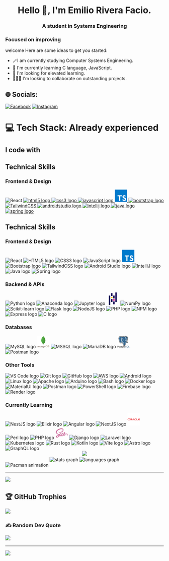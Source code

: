 <h1 align="center">Hello 👋, I'm Emilio Rivera Facio.</h1>
<h3 align="center">A student in Systems Engineering</h3>

<h3 align="left">Focused on improving</h3>
<p align="left">
</p>

welcome
Here are some ideas to get you started:

- 🪄I am currently studying Computer Systems Engineering.
- 🌱 I'm currently learning C language, JavaScript.
- 🚀 I'm looking for elevated learning.
- 👨🏻‍💻 I'm looking to collaborate on outstanding projects.


## 🌐 Socials:
[![Facebook](https://img.shields.io/badge/Facebook-%231877F2.svg?logo=Facebook&logoColor=white)](https://www.facebook.com/emilio.riverafacio?mibextid=LQQJ4d) [![Instagram](https://img.shields.io/badge/Instagram-%23E4405F.svg?logo=Instagram&logoColor=white)](https://instagram.com/milio_rf)


<!--logos-->
# 💻 Tech Stack: Already experienced
###

<h2 align="left">I code with</h2>

###

<h2>Technical Skills</h2>

<h3>Frontend & Design</h3>
<img src="https://raw.githubusercontent.com/danielcranney/readme-generator/main/public/icons/skills/react-colored.svg" alt="React" title="React" width="36" height="36" />
<a href="https://nextjs.org/docs" target="_blank" rel="noreferrer">
  <img src="https://cdn.jsdelivr.net/gh/devicons/devicon/icons/html5/html5-original.svg" height="40" alt="html5 logo" />
  <img src="https://cdn.jsdelivr.net/gh/devicons/devicon/icons/css3/css3-original.svg" height="40" alt="css3 logo" />
  <img src="https://cdn.jsdelivr.net/gh/devicons/devicon/icons/javascript/javascript-original.svg" height="40" alt="javascript logo" />
  <img src="https://raw.githubusercontent.com/devicons/devicon/master/icons/typescript/typescript-original.svg" alt="typescript" width="40" height="40" />
  <img src="https://cdn.jsdelivr.net/gh/devicons/devicon/icons/bootstrap/bootstrap-original.svg" height="40" alt="bootstrap logo" />
  <img src="https://raw.githubusercontent.com/danielcranney/readme-generator/main/public/icons/skills/tailwindcss-colored.svg" alt="TailwindCSS" title="TailwindCSS" width="36" height="36" />
  <img src="https://cdn.jsdelivr.net/gh/devicons/devicon/icons/androidstudio/androidstudio-original.svg" height="40" alt="androidstudio logo" />
  <img src="https://cdn.jsdelivr.net/gh/devicons/devicon/icons/intellij/intellij-original.svg" height="40" alt="intellij logo" />
  <img src="https://cdn.jsdelivr.net/gh/devicons/devicon/icons/java/java-original.svg" height="40" alt="java logo" />
  <img src="https://cdn.jsdelivr.net/gh/devicons/devicon/icons/spring/spring-original.svg" height="40" alt="spring logo" />
</a>

<h2>Technical Skills</h2>

<h3>Frontend & Design</h3>
<img src="https://raw.githubusercontent.com/danielcranney/readme-generator/main/public/icons/skills/react-colored.svg" alt="React" title="React" width="36" height="36" />
<img src="https://cdn.jsdelivr.net/gh/devicons/devicon/icons/html5/html5-original.svg" height="40" alt="HTML5 logo" />
<img src="https://cdn.jsdelivr.net/gh/devicons/devicon/icons/css3/css3-original.svg" height="40" alt="CSS3 logo" />
<img src="https://cdn.jsdelivr.net/gh/devicons/devicon/icons/javascript/javascript-original.svg" height="40" alt="JavaScript logo" />
<img src="https://raw.githubusercontent.com/devicons/devicon/master/icons/typescript/typescript-original.svg" height="40" alt="TypeScript logo" />
<img src="https://cdn.jsdelivr.net/gh/devicons/devicon/icons/bootstrap/bootstrap-original.svg" height="40" alt="Bootstrap logo" />
<img src="https://raw.githubusercontent.com/danielcranney/readme-generator/main/public/icons/skills/tailwindcss-colored.svg" height="36" alt="TailwindCSS logo" />
<img src="https://cdn.jsdelivr.net/gh/devicons/devicon/icons/androidstudio/androidstudio-original.svg" height="40" alt="Android Studio logo" />
<img src="https://cdn.jsdelivr.net/gh/devicons/devicon/icons/intellij/intellij-original.svg" height="40" alt="IntelliJ logo" />
<img src="https://cdn.jsdelivr.net/gh/devicons/devicon/icons/java/java-original.svg" height="40" alt="Java logo" />
<img src="https://cdn.jsdelivr.net/gh/devicons/devicon/icons/spring/spring-original.svg" height="40" alt="Spring logo" />

<h3>Backend & APIs</h3>
<img src="https://cdn.jsdelivr.net/gh/devicons/devicon/icons/python/python-original.svg" height="40" alt="Python logo" />
<img src="https://cdn.jsdelivr.net/gh/devicons/devicon/icons/anaconda/anaconda-original.svg" height="40" alt="Anaconda logo" />
<img src="https://cdn.simpleicons.org/jupyter/F37626" height="40" alt="Jupyter logo" />
<img src="https://raw.githubusercontent.com/devicons/devicon/2ae2a900d2f041da66e950e4d48052658d850630/icons/pandas/pandas-original.svg" height="40" alt="Pandas logo" />
<img src="https://cdn.simpleicons.org/numpy/013243" height="40" alt="NumPy logo" />
<img src="https://upload.wikimedia.org/wikipedia/commons/0/05/Scikit_learn_logo_small.svg" height="40" alt="Scikit-learn logo" />
<img src="https://raw.githubusercontent.com/danielcranney/readme-generator/main/public/icons/skills/flask-colored-dark.svg" height="36" alt="Flask logo" />
<img src="https://cdn.jsdelivr.net/gh/devicons/devicon/icons/nodejs/nodejs-original-wordmark.svg" height="40" alt="NodeJS logo" />
<img src="https://cdn.jsdelivr.net/gh/devicons/devicon/icons/php/php-original.svg" height="40" alt="PHP logo" />
<img src="https://cdn.jsdelivr.net/gh/devicons/devicon/icons/npm/npm-original-wordmark.svg" height="40" alt="NPM logo" />
<img src="https://skillicons.dev/icons?i=express" height="40" alt="Express logo" />
<img src="https://cdn.jsdelivr.net/gh/devicons/devicon/icons/c/c-original.svg" height="40" alt="C logo" />

<h3>Databases</h3>
<img src="https://cdn.jsdelivr.net/gh/devicons/devicon/icons/mysql/mysql-original.svg" height="40" alt="MySQL logo" />
<img src="https://raw.githubusercontent.com/devicons/devicon/master/icons/mongodb/mongodb-original-wordmark.svg" height="40" alt="MongoDB logo" />
<img src="https://www.svgrepo.com/show/303229/microsoft-sql-server-logo.svg" height="40" alt="MSSQL logo" />
<img src="https://www.vectorlogo.zone/logos/mariadb/mariadb-icon.svg" height="40" alt="MariaDB logo" />
<img src="https://raw.githubusercontent.com/devicons/devicon/master/icons/postgresql/postgresql-original-wordmark.svg" height="40" alt="PostgreSQL logo" />
<img src="https://postman.com" height="40" alt="Postman logo" />

<h3>Other Tools</h3>
<img src="https://raw.githubusercontent.com/danielcranney/readme-generator/main/public/icons/skills/visualstudiocode-colored.svg" height="36" alt="VS Code logo" />
<img src="https://cdn.jsdelivr.net/gh/devicons/devicon/icons/git/git-plain.svg" height="40" alt="Git logo" />
<img src="https://cdn.jsdelivr.net/gh/devicons/devicon/icons/github/github-original.svg" height="40" alt="GitHub logo" />
<img src="https://cdn.jsdelivr.net/gh/devicons/devicon/icons/amazonwebservices/amazonwebservices-plain-wordmark.svg" height="40" alt="AWS logo" />
<img src="https://cdn.jsdelivr.net/gh/devicons/devicon/icons/android/android-original.svg" height="40" alt="Android logo" />
<img src="https://cdn.jsdelivr.net/gh/devicons/devicon/icons/linux/linux-original.svg" height="40" alt="Linux logo" />
<img src="https://cdn.jsdelivr.net/gh/devicons/devicon/icons/apache/apache-original.svg" height="40" alt="Apache logo" />
<img src="https://cdn.jsdelivr.net/gh/devicons/devicon/icons/arduino/arduino-original.svg" height="40" alt="Arduino logo" />
<img src="https://cdn.jsdelivr.net/gh/devicons/devicon/icons/bash/bash-original.svg" height="40" alt="Bash logo" />
<img src="https://cdn.jsdelivr.net/gh/devicons/devicon/icons/docker/docker-original.svg" height="40" alt="Docker logo" />
<img src="https://cdn.jsdelivr.net/gh/devicons/devicon/icons/materialui/materialui-original.svg" height="40" alt="MaterialUI logo" />
<img src="https://cdn.simpleicons.org/postman/FF6C37" height="40" alt="Postman logo" />
<img src="https://skillicons.dev/icons?i=powershell" height="40" alt="PowerShell logo" />
<img src="https://raw.githubusercontent.com/danielcranney/readme-generator/main/public/icons/skills/firebase-colored.svg" height="36" alt="Firebase logo" />
<img src="https://raw.githubusercontent.com/danielcranney/readme-generator/main/public/icons/skills/render-colored.svg" height="36" alt="Render logo" />

<h3>Currently Learning</h3>
<img src="https://raw.githubusercontent.com/danielcranney/readme-generator/main/public/icons/skills/nestjs-colored.svg" height="36" alt="NestJS logo" />
<img src="https://www.vectorlogo.zone/logos/elixir-lang/elixir-lang-icon.svg" height="40" alt="Elixir logo" />
<img src="https://angular.io/assets/images/logos/angular/angular.svg" height="40" alt="Angular logo" />
<img src="https://cdn.worldvectorlogo.com/logos/nextjs-2.svg" height="40" alt="NextJS logo" />
<img src="https://raw.githubusercontent.com/devicons/devicon/master/icons/oracle/oracle-original.svg" height="40" alt="Oracle logo" />
<img src="https://api.iconify.design/logos-perl.svg" height="40" alt="Perl logo" />
<img src="https://www.php.net" height="40" alt="PHP logo" />
<img src="https://raw.githubusercontent.com/devicons/devicon/master/icons/sass/sass-original.svg" height="40" alt="Sass logo" />
<img src="https://cdn.worldvectorlogo.com/logos/django.svg" height="40" alt="Django logo" />
<img src="https://raw.githubusercontent.com/danielcranney/readme-generator/main/public/icons/skills/laravel-colored.svg" height="36" alt="Laravel logo" />
<img src="https://raw.githubusercontent.com/danielcranney/readme-generator/main/public/icons/skills/kubernetes-colored.svg" height="36" alt="Kubernetes logo" />
<img src="https://raw.githubusercontent.com/danielcranney/readme-generator/main/public/icons/skills/rust-colored-dark.svg" height="36" alt="Rust logo" />
<img src="https://raw.githubusercontent.com/danielcranney/readme-generator/main/public/icons/skills/kotlin-colored.svg" height="36" alt="Kotlin logo" />
<img src="https://raw.githubusercontent.com/danielcranney/readme-generator/main/public/icons/skills/vite-colored.svg" height="36" alt="Vite logo" />
<img src="https://raw.githubusercontent.com/danielcranney/readme-generator/main/public/icons/skills/astro-colored-dark.svg" height="36" alt="Astro logo" />
<img src="https://raw.githubusercontent.com/danielcranney/readme-generator/main/public/icons/skills/graphql-colored.svg" height="36" alt="GraphQL logo" />

<div align="center">
  <img src="https://profile-counter.glitch.me/EmilioRivFa/count.svg?"  />
</div>



<div align="center">
  <img src="https://github-readme-stats.vercel.app/api?username=EmilioRivFa&hide_title=false&hide_rank=false&show_icons=true&include_all_commits=true&count_private=true&disable_animations=false&theme=dracula&locale=en&hide_border=false&order=1" height="150" alt="stats graph"  />
  <img src="https://github-readme-stats.vercel.app/api/top-langs?username=EmilioRivFa&locale=es&hide_title=false&layout=compact&card_width=320&langs_count=5&theme=darcula&hide_border=false&order=2" height="150" alt="languages graph"  />
</div>

<img src="https://raw.githubusercontent.com/EmilioRivFa/EmilioRivFa/output/pacman-contribution-graph.svg" alt="Pacman animation" />



<!--
![C](https://img.shields.io/badge/c-%2300599C.svg?style=for-the-badge&logo=c&logoColor=white) ![Apache Groovy](https://img.shields.io/badge/Apache%20Groovy-4298B8.svg?style=for-the-badge&logo=Apache+Groovy&logoColor=white) ![C++](https://img.shields.io/badge/c++-%2300599C.svg?style=for-the-badge&logo=c%2B%2B&logoColor=white) ![CSS3](https://img.shields.io/badge/css3-%231572B6.svg?style=for-the-badge&logo=css3&logoColor=white) ![HTML5](https://img.shields.io/badge/html5-%23E34F26.svg?style=for-the-badge&logo=html5&logoColor=white) ![Java](https://img.shields.io/badge/java-%23ED8B00.svg?style=for-the-badge&logo=openjdk&logoColor=white) ![PHP](https://img.shields.io/badge/php-%23777BB4.svg?style=for-the-badge&logo=php&logoColor=white) ![JavaScript](https://img.shields.io/badge/javascript-%23323330.svg?style=for-the-badge&logo=javascript&logoColor=%23F7DF1E) ![PowerShell](https://img.shields.io/badge/PowerShell-%235391FE.svg?style=for-the-badge&logo=powershell&logoColor=white) ![Python](https://img.shields.io/badge/python-3670A0?style=for-the-badge&logo=python&logoColor=ffdd54) ![Shell Script](https://img.shields.io/badge/shell_script-%23121011.svg?style=for-the-badge&logo=gnu-bash&logoColor=white) ![TypeScript](https://img.shields.io/badge/typescript-%23007ACC.svg?style=for-the-badge&logo=typescript&logoColor=white) ![Windows Terminal](https://img.shields.io/badge/Windows%20Terminal-%234D4D4D.svg?style=for-the-badge&logo=windows-terminal&logoColor=white) ![GithubPages](https://img.shields.io/badge/github%20pages-121013?style=for-the-badge&logo=github&logoColor=white) ![Anaconda](https://img.shields.io/badge/Anaconda-%2344A833.svg?style=for-the-badge&logo=anaconda&logoColor=white) ![Astro](https://img.shields.io/badge/astro-%232C2052.svg?style=for-the-badge&logo=astro&logoColor=white) ![NPM](https://img.shields.io/badge/NPM-%23CB3837.svg?style=for-the-badge&logo=npm&logoColor=white) ![NodeJS](https://img.shields.io/badge/node.js-6DA55F?style=for-the-badge&logo=node.js&logoColor=white) ![Nodemon](https://img.shields.io/badge/NODEMON-%23323330.svg?style=for-the-badge&logo=nodemon&logoColor=%BBDEAD) ![Spring](https://img.shields.io/badge/spring-%236DB33F.svg?style=for-the-badge&logo=spring&logoColor=white) ![SolidJS](https://img.shields.io/badge/SolidJS-2c4f7c?style=for-the-badge&logo=solid&logoColor=c8c9cb) ![Apache](https://img.shields.io/badge/apache-%23D42029.svg?style=for-the-badge&logo=apache&logoColor=white) ![Apache Tomcat](https://img.shields.io/badge/apache%20tomcat-%23F8DC75.svg?style=for-the-badge&logo=apache-tomcat&logoColor=black) ![MySQL](https://img.shields.io/badge/mysql-4479A1.svg?style=for-the-badge&logo=mysql&logoColor=white) ![GitHub](https://img.shields.io/badge/github-%23121011.svg?style=for-the-badge&logo=github&logoColor=white) ![Git](https://img.shields.io/badge/git-%23F05033.svg?style=for-the-badge&logo=git&logoColor=white) ![Cisco](https://img.shields.io/badge/cisco-%23049fd9.svg?style=for-the-badge&logo=cisco&logoColor=black) ![Arduino](https://img.shields.io/badge/-Arduino-00979D?style=for-the-badge&logo=Arduino&logoColor=white) ![Gradle](https://img.shields.io/badge/Gradle-02303A.svg?style=for-the-badge&logo=Gradle&logoColor=white) ![Postman](https://img.shields.io/badge/Postman-FF6C37?style=for-the-badge&logo=postman&logoColor=white)
-->


---
[![](https://visitcount.itsvg.in/api?id=EmilioRivFa&icon=0&color=0)](https://visitcount.itsvg.in)

<!-- Proudly created with GPRM ( https://gprm.itsvg.in ) -->
## 🏆 GitHub Trophies
![](https://github-profile-trophy.vercel.app/?username=EmilioRivFa&theme=juicyfresh&no-frame=false&no-bg=true&margin-w=4)

### ✍️ Random Dev Quote
![](https://quotes-github-readme.vercel.app/api?type=vetical&theme=radical)


---
[![](https://visitcount.itsvg.in/api?id=EmilioRivFa&icon=0&color=0)](https://visitcount.itsvg.in)



